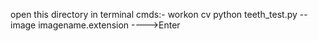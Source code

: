 open this directory in terminal
cmds:-  workon cv
        python teeth_test.py --image imagename.extension ---->Enter
